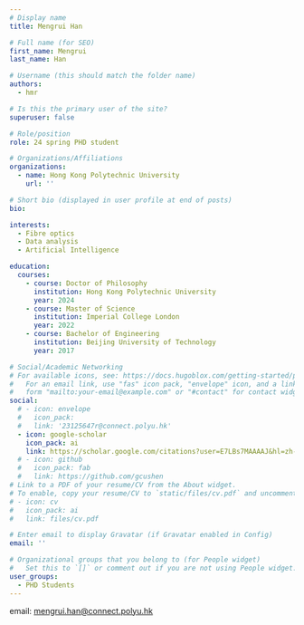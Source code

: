 ```yaml
---
# Display name
title: Mengrui Han

# Full name (for SEO)
first_name: Mengrui
last_name: Han

# Username (this should match the folder name)
authors:
  - hmr

# Is this the primary user of the site?
superuser: false

# Role/position
role: 24 spring PHD student

# Organizations/Affiliations
organizations:
  - name: Hong Kong Polytechnic University
    url: ''

# Short bio (displayed in user profile at end of posts)
bio: 

interests:
  - Fibre optics
  - Data analysis
  - Artificial Intelligence

education:
  courses:
    - course: Doctor of Philosophy
      institution: Hong Kong Polytechnic University
      year: 2024
    - course: Master of Science
      institution: Imperial College London
      year: 2022
    - course: Bachelor of Engineering
      institution: Beijing University of Technology
      year: 2017

# Social/Academic Networking
# For available icons, see: https://docs.hugoblox.com/getting-started/page-builder/#icons
#   For an email link, use "fas" icon pack, "envelope" icon, and a link in the
#   form "mailto:your-email@example.com" or "#contact" for contact widget.
social:
  # - icon: envelope
  #   icon_pack: 
  #   link: '23125647r@connect.polyu.hk'
  - icon: google-scholar
    icon_pack: ai
    link: https://scholar.google.com/citations?user=E7LBs7MAAAAJ&hl=zh-CN&oi=sra
  # - icon: github
  #   icon_pack: fab
  #   link: https://github.com/gcushen
# Link to a PDF of your resume/CV from the About widget.
# To enable, copy your resume/CV to `static/files/cv.pdf` and uncomment the lines below.
# - icon: cv
#   icon_pack: ai
#   link: files/cv.pdf

# Enter email to display Gravatar (if Gravatar enabled in Config)
email: ''

# Organizational groups that you belong to (for People widget)
#   Set this to `[]` or comment out if you are not using People widget.
user_groups:
  - PHD Students
---
```

email: mengrui.han@connect.polyu.hk
